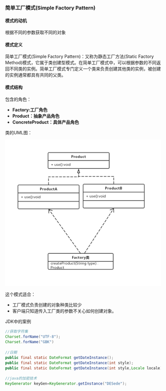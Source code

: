 ### 简单工厂模式(Simple Factory Pattern)

#### 模式的动机

根据不同的参数获取不同的对象

#### 模式定义

简单工厂模式(Simple Factory Pattern)：又称为静态工厂方法(Static Factory Method)模式，它属于类创建型模式。在简单工厂模式中，可以根据参数的不同返回不同类的实例。简单工厂模式专门定义一个类来负责创建其他类的实例，被创建的实例通常都具有共同的父类。

#### 模式结构

包含的角色：

- **Factory:工厂角色**
- **Product：抽象产品角色**
- **ConcreteProduct：具体产品角色**

类的UML图：

![图](https://github.com/mxsm/document/blob/master/image/designmode/SimpleFactory.png?raw=true)

这个模式适合：

- 工厂模式负责创建的对象种类比较少
- 客户端只知道传入工厂类的参数不关心如何创建对象。

JDK中的案例

```java
//获取字符集
Charset.forName("UTF-8");
Charset.forName("GBK")
  
//日期
public final static DateFormat getDateInstance();
public final static DateFormat getDateInstance(int style);
public final static DateFormat getDateInstance(int style,Locale locale);

//java的加密技术
KeyGenerator keyGen=KeyGenerator.getInstance("DESede");
```

